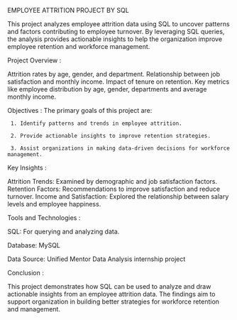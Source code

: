    EMPLOYEE ATTRITION PROJECT BY SQL
   
   
   This project analyzes employee attrition data using SQL to uncover patterns and factors contributing to employee turnover. 
By leveraging SQL queries, the analysis provides actionable insights to help the organization improve employee retention and workforce management.

Project Overview :

Attrition rates by age, gender, and department.
Relationship between job satisfaction and monthly income.
Impact of tenure on retention.
Key metrics like employee distribution by age, gender, departments and average monthly income.

Objectives :
The primary goals of this project are:

     1. Identify patterns and trends in employee attrition.
     
     2. Provide actionable insights to improve retention strategies.
     
     3. Assist organizations in making data-driven decisions for workforce management.
     
Key Insights :

Attrition Trends: Examined by demographic and job satisfaction factors.
Retention Factors: Recommendations to improve satisfaction and reduce turnover.
Income and Satisfaction: Explored the relationship between salary levels and employee happiness.

Tools and Technologies :

SQL: For querying and analyzing data.

Database: MySQL

Data Source: Unified Mentor Data Analysis internship project

Conclusion :

This project demonstrates how SQL can be used to analyze and draw actionable insights from an employee attrition data. The findings aim to support organization in building better strategies for workforce retention and management.


